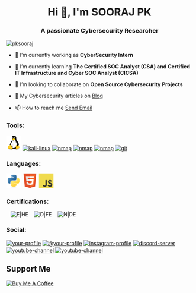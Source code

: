 <h1 align="center">Hi 👋, I'm SOORAJ PK</h1>
<h3 align="center">A passionate Cybersecurity Researcher</h3>

<p align="left"> <img src="https://komarev.com/ghpvc/?username=pksooraj&label=Profile%20views&color=0e75b6&style=flat" alt="pksooraj" /> </p>

- 🔭 I’m currently working as **CyberSecurity Intern**

- 🌱 I’m currently learning **The Certified SOC Analyst (CSA) and Certified IT Infrastructure and Cyber SOC Analyst (CICSA)**

- 👯 I’m looking to collaborate on **Open Source Cybersecurity Projects**

- 📝 My Cybersecurity  articles on <a href="http://medium.com/@soorajpk"> Blog </a>

- 📫 How to reach me <a href="mailto:soorajpk.proton.me ">Send Email</a>

<!-- - 📄 Know about my experiences [https://your-resume-link.com](https://your-resume-link.com) -->


<h3 align="left"> Tools:</h3>
<p align="left"> 

<a href="https://www.linux.org/" target="_blank"><img src="https://raw.githubusercontent.com/devicons/devicon/master/icons/linux/linux-original.svg" alt="linux" width="40" height="40"/></a> 
<a href="https://www.kali.org" target="_blank"> <img src="https://www.kali.org/images/kali-dragon-icon.svg" alt="kali-linux" width="40" height="40"/></a>
<a href="https://nmap.org" target="_blank"> <img src="https://nmap.org/images/nmap-logo-256x256.png" alt="nmap" width="40" height="40"/></a>
<a href="https://www.metasploit.com/" target="_blank"> <img src="https://www.metasploit.com/includes/images/metasploit-r7-logo.svg" alt="nmap" width="40" height="40"/></a>
<a href="https://portswigger.net/burp" target="_blank"> <img src="https://portswigger.net/images/burp-suite-small.svg" alt="nmap" width="40" height="40"/></a>
<a href="https://git-scm.com/" target="_blank"> <img src="https://www.vectorlogo.zone/logos/git-scm/git-scm-icon.svg" alt="git" width="40" height="40"/></a> 
</p>
<h3 align="left">Languages:</h3>
<p align="left"> 
<a href="https://www.python.org" target="_blank"><img src="https://raw.githubusercontent.com/devicons/devicon/master/icons/python/python-original.svg" alt="python" width="40" height="40"/></a> 
<a href="https://www.w3.org/html/" target="_blank"><img src="https://raw.githubusercontent.com/devicons/devicon/master/icons/html5/html5-original.svg" alt="html" width="40" height="40"/></a>
<a href="https://www.javascript.com" target="_blank"><img src="https://raw.githubusercontent.com/devicons/devicon/master/icons/javascript/javascript-original.svg" alt="javascript" width="40" height="40"/></a>

  
</p>

<h3 align="left">Certifications:</h3>
<p align="left">
  <!--
<img src="https://www.eccouncil.org/wp-content/uploads/2023/01/logo-small-size-12.png" alt="C|SA Logo" width="100"/> 
  &nbsp;&nbsp;
<img src="https://redteamacademy.com/wp-content/uploads/2022/10/LOGO-7.jpg" alt="CICSA Logo" width="100"/>    -->
&nbsp;&nbsp;
<img src="https://www.eccouncil.org/wp-content/uploads/2023/01/logo-small-size-18.png" alt="E|HE" width="100"/>
&nbsp;&nbsp;
<img src="https://www.eccouncil.org/wp-content/uploads/2023/01/logo-small-size-15.png" alt="D|FE" width="100"/>
&nbsp;&nbsp;
<img src="https://www.eccouncil.org/wp-content/uploads/2023/02/NDE-logo-dark.png" alt="N|DE" width="100"/>
  
</p>
<h3 align="left">Social:</h3>
<p align="left">
<a href="https://linkedin.com/in/soorajpk" target="blank"><img align="center" src="https://cdn.jsdelivr.net/npm/simple-icons@3.0.1/icons/linkedin.svg" alt="your-profile" height="30" width="40" /></a>
<a href="https://medium.com/@soorajpk" target="blank"><img align="center" src="https://cdn.jsdelivr.net/npm/simple-icons@3.0.1/icons/medium.svg" alt="@your-profile" height="30" width="40" /></a> 
<a href="https://instagram.com/soorajpk_" target="blank"><img align="center" src="https://cdn.jsdelivr.net/npm/simple-icons@3.0.1/icons/instagram.svg" alt="instagram-profile" height="30" width="40" /></a>
<a href="https://discord.gg/2hTgG26PEg" target="blank"><img align="center" src="https://cdn.jsdelivr.net/npm/simple-icons@3.0.1/icons/discord.svg" alt="discord-server" height="30" width="40" /></a>
<a href="https://youtube.com/@codenamepk" target="blank"><img align="center" src="https://cdn.jsdelivr.net/npm/simple-icons@3.0.1/icons/youtube.svg" alt="youtube-channel" height="30" width="40" /></a>
  <a href="https://github.com/pksooraj" target="blank"><img align="center" src="https://cdn.jsdelivr.net/npm/simple-icons@3.0.1/icons/github.svg" alt="youtube-channel" height="30" width="40" /></a>
</p>

<!--
<h3 align="left">Projects:</h3>
<p align="left">
<a href="https://github.com/pksooraj/network-intrusion-detection-system"><img src="https://github-readme-stats.vercel.app/api/pin/?username=your-username&repo=network-intrusion-detection-system" /></a>
</p>
<!--
<h3 align="left">Writeups:</h3>
<p align="left">
<a href="https://github.com/your-username/ctf-sql-injection"><img src="https://github-readme-stats.vercel.app/api/pin/?username=your-username&repo=ctf-sql-injection" /></a>

</p>


<!--  <p>&nbsp;<img align="center" src="https://github-readme-stats.vercel.app/api?username=your-username&show_icons=true&locale=en" alt="your-username" /></p>

-->

## Support Me

<a href="https://www.buymeacoffee.com/soorajpk" target="_blank"><img src="https://cdn.buymeacoffee.com/buttons/v2/default-yellow.png" alt="Buy Me A Coffee" width="200" /></a>
